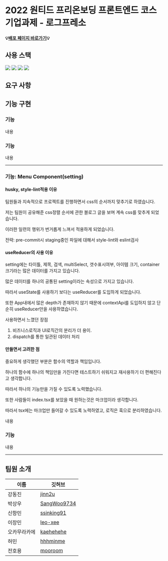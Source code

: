 # 2022 원티드 프리온보딩 프론트엔드 코스 기업과제 - 로그프레소

#### 💡[배포 페이지 바로가기](https://wanted-codestates-project-2-3.vercel.app/)💡

## 사용 스택

<p>
  <img src="https://img.shields.io/badge/Typescript-3178C6?style=for-the-badge&logo=TypeScript&logoColor=white" />
  <img src="https://img.shields.io/badge/react-%2320232a.svg?style=for-the-badge&logo=react&logoColor=%2361DAFB" />
  <img src="https://img.shields.io/badge/styled--components-DB7093?style=for-the-badge&logo=styled-components&logoColor=white" />
  <img src="https://img.shields.io/badge/react--icons-brightgreen?style=for-the-badge" />
</p>

## 요구 사항

## 기능 구현


### 기능

내용

### 기능

내용

---

### 기능: Menu Component(setting)
#### husky, style-lint적용 이유

팀원들과 지속적으로 프로젝트를 진행하면서 css의 순서까지 맞추기로 하였습니다.

저는 팀원이 공유해준 css정렬 순서에 관한 블로그 글을 보며 계속 css를 맞추게 되었습니다.

이러한 일련의 행위가 번거롭게 느껴서 적용하게 되었습니다.

전략: pre-commit시 staging중인 파일에 대해서 style-lint와 eslint검사

#### useReducer의 사용 이유

setting에는 타이틀, 제목, 검색, multiSelect, 갯수표시여부, 아이템 크기, container크기라는 많은 데이터를 가지고 있습니다.

많은 데이터를 하나의 공통된 setting이라는 속성으로 가지고 있습니다. 

따라서 useState를 사용하기 보다는 useReducer를 도입하게 되었습니다. 

또한 App내에서 많은 depth가 존재하지 않기 때문에 contextApi를 도입하지 않고 단순히 useReducer만을 사용하였습니다.

사용하면서 느꼈던 장점

1. 비즈니스로직과 UI로직간의 분리가 더 용이.
2. dispatch를 통한 일관된 데이터 처리

#### 만들면서 고려한 점

중요하게 생각했던 부분은 함수의 역할과 책임입니다.

하나의 함수에 하나의 책임만을 가진다면 테스트하기 쉬워지고 재사용하기 더 편해진다고 생각합니다.

따라서 하나의 기능만을 가질 수 있도록 노력했습니다.

또한 사람들이 index.tsx를 보았을 때 원하는것은 마크업이라 생각합니다.

따라서 tsx에는 마크업만 들어갈 수 있도록 노력하였고, 로직은 훅으로 분리하였습니다.

내용

### 기능

내용

---

## 팀원 소개

| 이름         | 깃허브                                        |
| ------------ | --------------------------------------------- |
| 강동진       | [jinn2u](https://github.com/jinn2u)           |
| 박상우       | [SangWoo9734](https://github.com/SangWoo9734) |
| 신항민       | [ssinking91](https://github.com/ssinking91)   |
| 이장민       | [leo-xee](https://github.com/leo-xee)         |
| 오카무라카에 | [kaehehehe](https://github.com/kaehehehe)     |
| 허민         | [hhhminme](https://github.com/hhhminme)       |
| 전호용       | [mooroom](https://github.com/mooroom)         |
